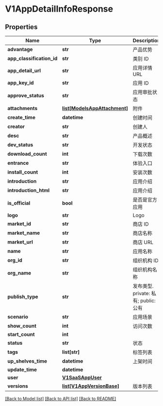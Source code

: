 # V1AppDetailInfoResponse

## Properties
Name | Type | Description | Notes
------------ | ------------- | ------------- | -------------
**advantage** | **str** | 产品优势 | 
**app_classification_id** | **str** | 类别 ID | 
**app_detail_url** | **str** | 应用详情 URL | 
**app_key_id** | **str** | 应用 ID | 
**approve_status** | **str** | 应用审批状态 | 
**attachments** | [**list[ModelsAppAttachment]**](ModelsAppAttachment.md) | 附件 | 
**create_time** | **datetime** | 创建时间 | 
**creator** | **str** | 创建人 | 
**desc** | **str** | 产品概述 | 
**dev_status** | **str** | 开发状态 | 
**download_count** | **int** | 下载次数 | 
**entrance** | **str** | 体验入口 | 
**install_count** | **int** | 安装次数 | 
**introduction** | **str** | 应用介绍 | 
**introduction_html** | **str** | 应用介绍 | 
**is_official** | **bool** | 是否是官方应用 | 
**logo** | **str** | Logo | 
**market_id** | **str** | 商店 ID | 
**market_name** | **str** | 商店名称 | 
**market_url** | **str** | 商店 URL | 
**name** | **str** | 应用名称 | 
**org_id** | **str** | 组织机构 ID | 
**org_name** | **str** | 组织机构名称 | 
**publish_type** | **str** | 发布类型. private: 私有; public: 公有 | 
**scenario** | **str** | 应用场景 | 
**show_count** | **int** | 访问次数 | 
**start_count** | **int** |  | 
**status** | **str** | 状态 | 
**tags** | **list[str]** | 标签列表 | 
**up_shelves_time** | **datetime** | 上架时间 | 
**update_time** | **datetime** |  | 
**user** | [**V1SaaSAppUser**](V1SaaSAppUser.md) |  | 
**versions** | [**list[V1AppVersionBase]**](V1AppVersionBase.md) | 版本列表 | 

[[Back to Model list]](../README.md#documentation-for-models) [[Back to API list]](../README.md#documentation-for-api-endpoints) [[Back to README]](../README.md)


